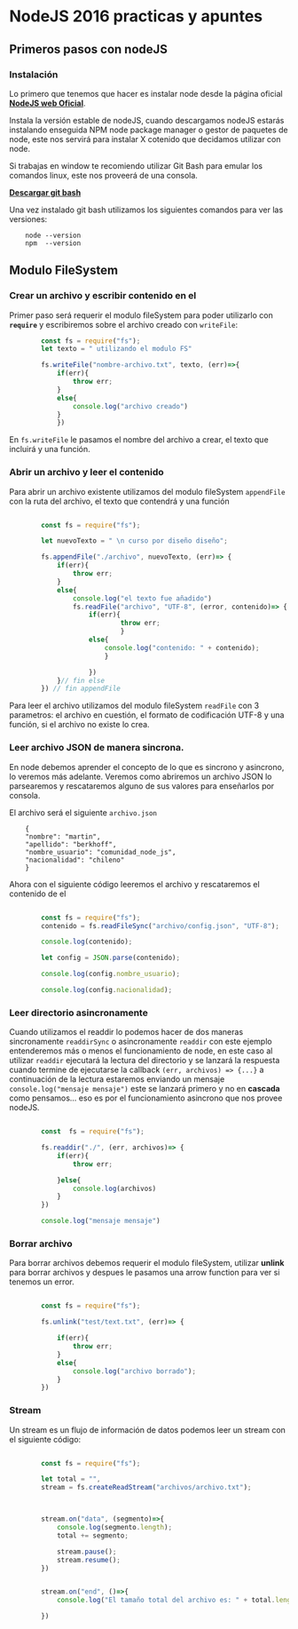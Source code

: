 # NodeJS 2016 practicas y apuntes

## Primeros pasos con nodeJS

### Instalación

Lo primero que tenemos que hacer es instalar node desde la página oficial **[NodeJS web Oficial](https://nodejs.org/es/ "click")**.

Instala la versión estable de nodeJS, cuando descargamos nodeJS estarás instalando enseguida NPM node package manager o gestor de paquetes de node, este nos servirá para instalar X cotenido que decidamos utilizar con node.

Si trabajas en window te recomiendo utilizar Git Bash para emular los comandos linux, este nos proveerá de una consola.

**[Descargar git bash](https://git-scm.com/downloads "click")**

Una vez instalado git bash utilizamos los siguientes comandos para ver las versiones:

```	
	node --version
	npm  --version
````

## Modulo FileSystem

### Crear un archivo y escribir contenido en el

Primer paso será requerir el modulo fileSystem para poder utilizarlo con **`require`** y escribiremos sobre el archivo creado con `writeFile`:

```js
		const fs = require("fs");
		let texto = " utilizando el modulo FS"

		fs.writeFile("nombre-archivo.txt", texto, (err)=>{
			if(err){
				throw err;
			}
			else{
				console.log("archivo creado")
			}
			})
```

En `fs.writeFile` le pasamos el nombre del archivo a crear, el texto que incluirá y una función.

### Abrir un archivo y leer el contenido

Para abrir un archivo existente utilizamos del modulo fileSystem `appendFile` con la ruta del archivo, el texto que contendrá  y una función

```js

		const fs = require("fs");

		let nuevoTexto = " \n curso por diseño diseño";

		fs.appendFile("./archivo", nuevoTexto, (err)=> {
			if(err){
				throw err;
			}
			else{
				console.log("el texto fue añadido")
				fs.readFile("archivo", "UTF-8", (error, contenido)=> {
					if(err){
							throw err;
							}
					else{
						console.log("contenido: " + contenido);
						}

					})
			}// fin else
		}) // fin appendFile
```
Para leer el archivo utilizamos del modulo fileSystem `readFile` con 3 parametros: el archivo en cuestión, el formato de codificación UTF-8 y una función, si el archivo no existe lo crea.

### Leer archivo JSON de manera sincrona.

En node debemos aprender el concepto de lo que es sincrono y asincrono, lo veremos más adelante.
Veremos como abriremos un archivo JSON lo parsearemos y rescataremos alguno de sus valores para enseñarlos por consola.

El archivo será el siguiente `archivo.json`
```
	{
	"nombre": "martin",
	"apellido": "berkhoff",
	"nombre_usuario": "comunidad_node_js",
	"nacionalidad": "chileno"
	}
```
Ahora con el siguiente código leeremos el archivo y rescataremos el contenido de el

```js

		const fs = require("fs");
		contenido = fs.readFileSync("archivo/config.json", "UTF-8");

		console.log(contenido);

		let config = JSON.parse(contenido);

		console.log(config.nombre_usuario);

		console.log(config.nacionalidad);

```

### Leer directorio asincronamente

Cuando utilizamos el readdir lo podemos hacer de dos maneras sincronamente `readdirSync` o  asincronamente  `readdir` con este ejemplo entenderemos más o menos el funcionamiento de node, en este caso al utilizar `readdir` ejecutará la lectura del directorio y se lanzará la respuesta cuando termine de ejecutarse la callback `(err, archivos) => {...}` a continuación de la lectura estaremos enviando un mensaje `console.log("mensaje mensaje")` este se lanzará primero y no en **cascada** como pensamos... eso es por el funcionamiento asincrono que nos provee nodeJS.

```js

		const  fs = require("fs");

		fs.readdir("./", (err, archivos)=> {
			if(err){
				throw err;

			}else{
				console.log(archivos)
			}
		})

		console.log("mensaje mensaje")
```


### Borrar archivo

Para borrar archivos debemos requerir el modulo fileSystem, utilizar **unlink** para borrar archivos y despues le pasamos una arrow function para ver si tenemos un error.

```js

		const fs = require("fs");

		fs.unlink("test/text.txt", (err)=> {

			if(err){
				throw err;
			}
			else{
				console.log("archivo borrado");
			}
		})
```

### Stream 

Un stream es un flujo de información de datos podemos leer un stream con el siguiente código:

```js

		const fs = require("fs");

		let total = "",
		stream = fs.createReadStream("archivos/archivo.txt");



		stream.on("data", (segmento)=>{
			console.log(segmento.length);
			total += segmento;

			stream.pause();
			stream.resume();
		})


		stream.on("end", ()=>{
			console.log("El tamaño total del archivo es: " + total.length);

		})

```